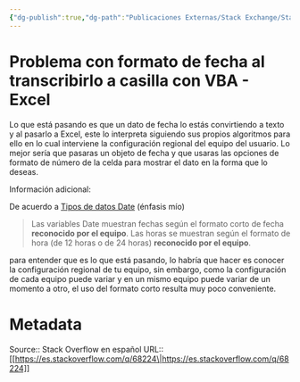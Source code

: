 ```yaml
---
{"dg-publish":true,"dg-path":"Publicaciones Externas/Stack Exchange/Stack Overflow en español/es.stackoverflow.com-68224.md","permalink":"/publicaciones-externas/stack-exchange/stack-overflow-en-espanol/es-stackoverflow-com-68224/","title":"Problema con formato de fecha al transcribirlo a casilla con VBA - Excel","hide":true,"noteIcon":"default","created":"2024-04-03T12:49:10.679-06:00","updated":"2024-04-05T16:43:50.565-06:00"}
---
```


# Problema con formato de fecha al transcribirlo a casilla con VBA - Excel

Lo que está pasando es que un dato de fecha lo estás convirtiendo a texto y al pasarlo a Excel, este lo interpreta siguiendo sus propios algoritmos para ello en lo cual interviene la configuración regional del equipo del usuario. Lo mejor sería que pasaras un objeto de fecha y que usaras las opciones de formato de número de la celda para mostrar el dato en la forma que lo deseas.


Información adicional:

De acuerdo a [Tipos de datos Date][1] (énfasis mío)

> Las variables Date muestran fechas según el formato corto de fecha **reconocido por el equipo**. Las horas se muestran según el formato de hora (de 12 horas o de 24 horas) **reconocido por el equipo**.

para entender que es lo que está pasando, lo habría  que hacer es conocer la configuración regional de tu equipo, sin embargo, como la configuración de cada equipo puede variar y en un mismo equipo puede variar de un momento a otro, el uso del formato corto resulta muy poco conveniente. 


  [1]: https://msdn.microsoft.com/es-es/library/office/gg278460(v=office.15).aspx

# Metadata
Source:: Stack Overflow en español
URL:: [[https://es.stackoverflow.com/q/68224\|https://es.stackoverflow.com/q/68224]]

